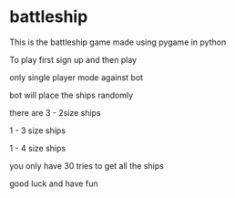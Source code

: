 # battleship
This is the battleship game made using pygame in python 

To play first sign up and then play

only single player mode against bot

bot will place the ships randomly 

there are 3 - 2size ships 

1 - 3 size ships 

1 - 4 size ships

you only have 30 tries to get all the ships 

good luck and have fun
